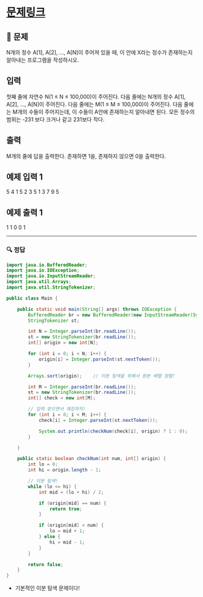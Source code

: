# [문제링크](https://www.acmicpc.net/problem/1920)

## 📝 문제

N개의 정수 A[1], A[2], …, A[N]이 주어져 있을 때, 이 안에 X라는 정수가 존재하는지 알아내는 프로그램을 작성하시오.

## 입력

첫째 줄에 자연수 N(1 ≤ N ≤ 100,000)이 주어진다. 다음 줄에는 N개의 정수 A[1], A[2], …, A[N]이 주어진다. 다음 줄에는 M(1 ≤ M ≤ 100,000)이 주어진다. 다음 줄에는 M개의 수들이 주어지는데, 이 수들이 A안에 존재하는지 알아내면 된다. 모든 정수의 범위는 -231 보다 크거나 같고 231보다 작다.

## 출력

M개의 줄에 답을 출력한다. 존재하면 1을, 존재하지 않으면 0을 출력한다.

## 예제 입력 1 

5
4 1 5 2 3
5
1 3 7 9 5

## 예제 출력 1 

1
1
0
0
1

---

### 🔍 정답

```java
import java.io.BufferedReader;
import java.io.IOException;
import java.io.InputStreamReader;
import java.util.Arrays;
import java.util.StringTokenizer;

public class Main {

    public static void main(String[] args) throws IOException {
        BufferedReader br = new BufferedReader(new InputStreamReader(System.in));
        StringTokenizer st;

        int N = Integer.parseInt(br.readLine());
        st = new StringTokenizer(br.readLine());
        int[] origin = new int[N];

        for (int i = 0; i < N; i++) {
            origin[i] = Integer.parseInt(st.nextToken());
        }

        Arrays.sort(origin);    // 이분 탐색을 위해서 원본 배열 정렬!

        int M = Integer.parseInt(br.readLine());
        st = new StringTokenizer(br.readLine());
        int[] check = new int[M];

        // 입력 받으면서 체킹까지!
        for (int i = 0; i < M; i++) {
            check[i] = Integer.parseInt(st.nextToken());

            System.out.println(checkNum(check[i], origin) ? 1 : 0);
        }

    }

    public static boolean checkNum(int num, int[] origin) {
        int lo = 0;
        int hi = origin.length - 1;

        // 이분 탐색!
        while (lo <= hi) {
            int mid = (lo + hi) / 2;

            if (origin[mid] == num) {
                return true;
            }

            if (origin[mid] < num) {
                lo = mid + 1;
            } else {
                hi = mid - 1;
            }
        }

        return false;
    }
}
```
- 기본적인 이분 탐색 문제이다!